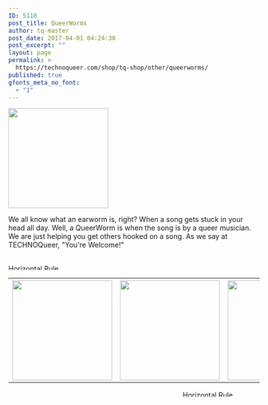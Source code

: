 ```yaml
---
ID: 5118
post_title: QueerWorms
author: tq-master
post_date: 2017-04-01 04:24:30
post_excerpt: ""
layout: page
permalink: >
  https://technoqueer.com/shop/tq-shop/other/queerworms/
published: true
gfonts_meta_no_font:
  - "1"
---
```

<img src="https://technoqueer.com/shop/wp-content/uploads/2017/03/btn-queerworms.png" alt="" width="200" height="200" class="alignleft size-full wp-image-29398" />
<p style="text-align: left;">We all know what an earworm is, right? When a song gets stuck in your head all day. Well, a QueerWorm is when the song is by a queer musician. We are just helping you get others hooked on a song. As we say at TECHNOQueer, "You're Welcome!"</p>
<br clear="all">


<img class="aligncenter size-full wp-image-99" src="https://technoqueer.com/shop/wp-content/uploads/2017/03/Rainbow-HR.jpg" alt="Horizontal Rule" width="800" height="11" />

<table width="800" align="center">
<tbody>
<tr>
<th width="33%"><a href="https://technoqueer.com/shop/tq-shop/other/queerworms/queen/"><img src="https://technoqueer.com/shop/wp-content/uploads/2017/04/btn-queen.png" alt="" width="200" height="200" class="aligncenter size-full wp-image-29402" /></a></th>
<th width="34%"><a href="https://technoqueer.com/shop/tq-shop/other/queerworms/the-village-people/"><img src="https://technoqueer.com/shop/wp-content/uploads/2017/04/btn-village-people.png" alt="" width="200" height="200" class="aligncenter size-full wp-image-29404" /></a></th>
<th width="33%"><a href="https://technoqueer.com/shop/tq-shop/other/queerworms/wham-george-michael/"><img src="https://technoqueer.com/shop/wp-content/uploads/2017/04/btn-wham.png" alt="" width="200" height="200" class="aligncenter size-full wp-image-29403" /></a></th>
</tr>


</tbody>
</table>
<p align="center"><img class="aligncenter size-full wp-image-99" src="https://technoqueer.com/shop/wp-content/uploads/2017/03/Rainbow-HR.jpg" alt="Horizontal Rule" width="800" height="12" /></p>
